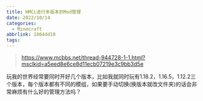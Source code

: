 ```yaml
---
title: HMCL进行多版本的Mod管理
date: 2022/10/14
categories:
  - Minecraft
abbrlink: 1864dd18
tags:
---
```


> https://www.mcbbs.net/thread-944728-1-1.html?msclkid=a5eed8e6ce8d11ecb07219e3c9bb3d5e

玩我的世界经常要同时开好几个版本，比如我就同时玩有1.18.2，1.16.5，1.12.2三个版本，每个版本都有不同的模组，如果要手动切换(换版本就改文件夹)的话会非常麻烦有什么好的管理方法吗？